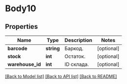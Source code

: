 # Body10

## Properties
Name | Type | Description | Notes
------------ | ------------- | ------------- | -------------
**barcode** | **string** | Баркод. | [optional] 
**stock** | **int** | Остаток. | [optional] 
**warehouse_id** | **int** | ID склада. | [optional] 

[[Back to Model list]](../../README.md#documentation-for-models) [[Back to API list]](../../README.md#documentation-for-api-endpoints) [[Back to README]](../../README.md)

